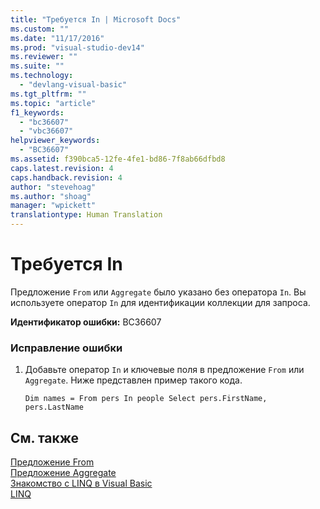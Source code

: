 ```yaml
---
title: "Требуется In | Microsoft Docs"
ms.custom: ""
ms.date: "11/17/2016"
ms.prod: "visual-studio-dev14"
ms.reviewer: ""
ms.suite: ""
ms.technology: 
  - "devlang-visual-basic"
ms.tgt_pltfrm: ""
ms.topic: "article"
f1_keywords: 
  - "bc36607"
  - "vbc36607"
helpviewer_keywords: 
  - "BC36607"
ms.assetid: f390bca5-12fe-4fe1-bd86-7f8ab66dfbd8
caps.latest.revision: 4
caps.handback.revision: 4
author: "stevehoag"
ms.author: "shoag"
manager: "wpickett"
translationtype: Human Translation
---
```

# Требуется In
Предложение `From` или `Aggregate` было указано без оператора `In`. Вы используете оператор `In` для идентификации коллекции для запроса.  
  
 **Идентификатор ошибки:** BC36607  
  
### Исправление ошибки  
  
1.  Добавьте оператор `In` и ключевые поля в предложение `From` или `Aggregate`. Ниже представлен пример такого кода.  
  
    ```vb#  
    Dim names = From pers In people Select pers.FirstName, pers.LastName  
    ```  
  
## См. также  
 [Предложение From](../../visual-basic/language-reference/queries/from-clause.md)   
 [Предложение Aggregate](../../visual-basic/language-reference/queries/aggregate-clause.md)   
 [Знакомство с LINQ в Visual Basic](../../visual-basic/programming-guide/language-features/linq/introduction-to-linq.md)   
 [LINQ](../../visual-basic/programming-guide/language-features/linq/index.md)